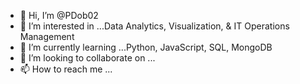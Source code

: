 - 👋 Hi, I’m @PDob02
- 👀 I’m interested in ...Data Analytics, Visualization, & IT Operations Management
- 🌱 I’m currently learning ...Python, JavaScript, SQL, MongoDB
- 💞️ I’m looking to collaborate on ...
- 📫 How to reach me ...

<!---
PDob02/PDob02 is a ✨ special ✨ repository because its `README.md` (this file) appears on your GitHub profile.
You can click the Preview link to take a look at your changes.
--->
